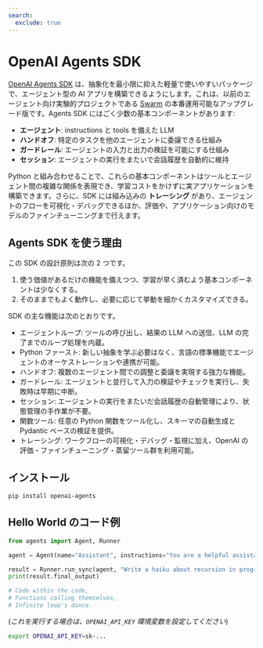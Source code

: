 ```yaml
---
search:
  exclude: true
---
```

# OpenAI Agents SDK

[OpenAI Agents SDK](https://github.com/openai/openai-agents-python) は、抽象化を最小限に抑えた軽量で使いやすいパッケージで、エージェント型の AI アプリを構築できるようにします。これは、以前のエージェント向け実験的プロジェクトである [Swarm](https://github.com/openai/swarm/tree/main) の本番運用可能なアップグレード版です。Agents SDK にはごく少数の基本コンポーネントがあります:

- **エージェント**: instructions と tools を備えた LLM
- **ハンドオフ**: 特定のタスクを他のエージェントに委譲できる仕組み
- **ガードレール**: エージェントの入力と出力の検証を可能にする仕組み
- **セッション**: エージェントの実行をまたいで会話履歴を自動的に維持

Python と組み合わせることで、これらの基本コンポーネントはツールとエージェント間の複雑な関係を表現でき、学習コストをかけずに実アプリケーションを構築できます。さらに、SDK には組み込みの **トレーシング** があり、エージェントのフローを可視化・デバッグできるほか、評価や、アプリケーション向けのモデルのファインチューニングまで行えます。

## Agents SDK を使う理由

この SDK の設計原則は次の 2 つです。

1. 使う価値があるだけの機能を備えつつ、学習が早く済むよう基本コンポーネントは少なくする。
2. そのままでもよく動作し、必要に応じて挙動を細かくカスタマイズできる。

SDK の主な機能は次のとおりです。

- エージェントループ: ツールの呼び出し、結果の LLM への送信、LLM の完了までのループ処理を内蔵。
- Python ファースト: 新しい抽象を学ぶ必要はなく、言語の標準機能でエージェントのオーケストレーションや連携が可能。
- ハンドオフ: 複数のエージェント間での調整と委譲を実現する強力な機能。
- ガードレール: エージェントと並行して入力の検証やチェックを実行し、失敗時は早期に中断。
- セッション: エージェントの実行をまたいだ会話履歴の自動管理により、状態管理の手作業が不要。
- 関数ツール: 任意の Python 関数をツール化し、スキーマの自動生成と Pydantic ベースの検証を提供。
- トレーシング: ワークフローの可視化・デバッグ・監視に加え、OpenAI の評価・ファインチューニング・蒸留ツール群を利用可能。

## インストール

```bash
pip install openai-agents
```

## Hello World のコード例

```python
from agents import Agent, Runner

agent = Agent(name="Assistant", instructions="You are a helpful assistant")

result = Runner.run_sync(agent, "Write a haiku about recursion in programming.")
print(result.final_output)

# Code within the code,
# Functions calling themselves,
# Infinite loop's dance.
```

(_これを実行する場合は、`OPENAI_API_KEY` 環境変数を設定してください_)

```bash
export OPENAI_API_KEY=sk-...
```